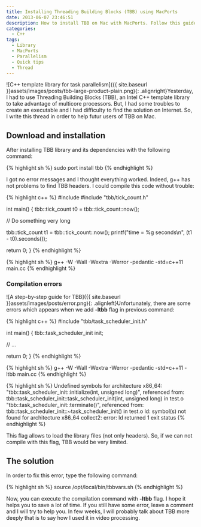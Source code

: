 ```yaml
---
title: Installing Threading Building Blocks (TBB) using MacPorts
date: 2013-06-07 23:46:51
description: How to install TBB on Mac with MacPorts. Follow this guide for instructions on setting up Threading Building Blocks.
categories:
  - C++
tags:
  - Library
  - MacPorts
  - Parallelism
  - Quick tips
  - Thread
---
```

![C++ template library for task parallelism]({{ site.baseurl }}assets/images/posts/tbb-large-product-plain.png){: .alignright}Yesterday, I had to use Threading Building Blocks (TBB), an Intel C++ template library to take advantage of multicore processors. But, I had some troubles to create an executable and I had difficulty to find the solution on Internet. So, I write this thread in order to help futur users of TBB on Mac.

## Download and installation

After installing TBB library and its dependencies with the following command:

{% highlight sh %}
sudo port install tbb
{% endhighlight %}

I got no error messages and I thought everything worked. Indeed, g++ has not problems to find TBB headers. I could compile this code without trouble:

{% highlight c++ %}
#include <iostream>
#include "tbb/tick_count.h"

int main()
{
  tbb::tick_count t0 = tbb::tick_count::now();

  // Do something very long

  tbb::tick_count t1 = tbb::tick_count::now();
  printf("time = %g seconds\n", (t1 - t0).seconds());

  return 0;
}
{% endhighlight %}

{% highlight sh %}
g++ -W -Wall -Wextra -Werror -pedantic -std=c++11 main.cc
{% endhighlight %}

### Compilation errors

![A step-by-step guide for TBB]({{ site.baseurl }}assets/images/posts/error.png){: .alignleft}Unfortunately, there are some errors which appears when we add **-ltbb** flag in previous command:

{% highlight c++ %}
#include "tbb/task_scheduler_init.h"

int main()
{
  tbb::task_scheduler_init init;

  // ...

  return 0;
}
{% endhighlight %}

{% highlight sh %}
g++ -W -Wall -Wextra -Werror -pedantic -std=c++11 -ltbb main.cc
{% endhighlight %}

{% highlight sh %}
Undefined symbols for architecture x86_64:
  "tbb::task_scheduler_init::initialize(int, unsigned long)", referenced from:
      tbb::task_scheduler_init::task_scheduler_init(int, unsigned long) in test.o
  "tbb::task_scheduler_init::terminate()", referenced from:
      tbb::task_scheduler_init::~task_scheduler_init() in test.o
ld: symbol(s) not found for architecture x86_64
collect2: error: ld returned 1 exit status
{% endhighlight %}

This flag allows to load the library files (not only headers). So, if we can not compile with this flag, TBB would be very limited.

## The solution

In order to fix this error, type the following command:

{% highlight sh %}
source /opt/local/bin/tbbvars.sh
{% endhighlight %}

Now, you can execute the compilation command with **-ltbb** flag. I hope it helps you to save a lot of time. If you still have some error, leave a comment and I will try to help you. In few weeks, I will probably talk about TBB more deeply that is to say how I used it in video processing.
